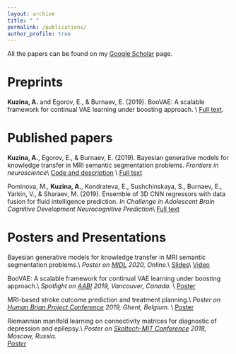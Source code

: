 ```yaml
---
layout: archive
title: " "
permalink: /publications/
author_profile: true
---
```


All the papers can be found on my  <a href="https://scholar.google.com/citations?user=IMoc7ioAAAAJ&hl=en"> Google Scholar</a> page.


Preprints
======
**Kuzina, A.** and Egorov, E., & Burnaev, E. (2019). BooVAE: A scalable framework for continual VAE learning under boosting approach. \\
[Full text](https://arxiv.org/abs/1908.11853).



Published papers
======
**Kuzina, A.**, Egorov, E., & Burnaev, E. (2019). 
Bayesian generative models for knowledge transfer in MRI semantic segmentation problems. 
*Frontiers in neuroscience*\\
[Code and description](https://akuzina.github.io/DWP/) \\
[Full text](https://www.frontiersin.org/articles/10.3389/fnins.2019.00844/full)

Pominova, M., **Kuzina, A.**, Kondrateva, E., Sushchinskaya, S., Burnaev, E., Yarkin, V., & Sharaev, M. (2019). Ensemble of 3D CNN regressors with data fusion for fluid intelligence prediction. 
*In Challenge in Adolescent Brain Cognitive Development Neurocognitive Prediction*\\
[Full text](https://link.springer.com/chapter/10.1007/978-3-030-31901-4_19)


Posters and Presentations
======
Bayesian generative models for knowledge transfer in MRI semantic segmentation problems.\\
*Poster on [MIDL](https://2020.midl.io/papers/kuzina20.html) 2020, Online.*\\
[Slides](https://akuzina.github.io/files/midl_dwp.pdf)\\
[Video](https://www.youtube.com/watch?v=d1GkoVyGKO4)


BooVAE: A scalable framework for continual VAE learning under boosting approach.\\
*Spotlight on [AABI](http://approximateinference.org/) 2019, Vancouver, Canada.* \\
[Poster](https://akuzina.github.io/files/Boo_AABI_Poster.pdf)



MRI-based stroke outcome prediction and treatment planning.\\
*Poster on [Human Brian Project Conference](https://education.humanbrainproject.eu/web/3rd-hbp-student-conference) 2019, Ghent, Belgium.* \\
 [Poster](https://akuzina.github.io/files/HBP_Poster.pdf)


Riemannian manifold learning on connectivity matrices for diagnostic of depression and epilepsy.\\
*Poster on [Skoltech-MIT Conference](https://www.skoltech.ru/en/2018/10/mit-skoltech-conference-collaborative-solutions-for-next-generation-education-science-and-technology-2/) 2018, Moscow, Russia.\
 [Poster](https://akuzina.github.io/files/Sk_MIT_Poster.pdf)*
